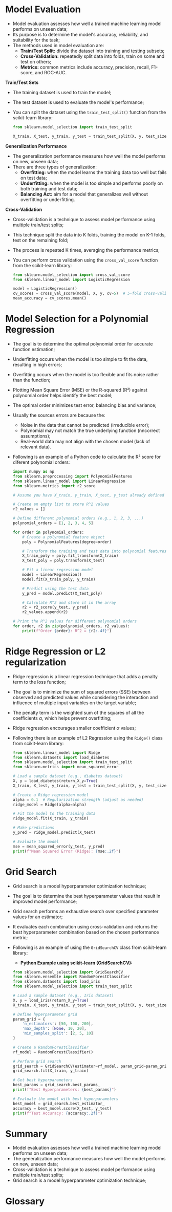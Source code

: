 
# Model Evaluation

 - Model evaluation assesses how well a trained machine learning model performs on unseen data;
 - Its purpose is to determine the model's accuracy, reliability, and suitability for the task;
 - The methods used in model evaluation are:
    - **Train/Test Split:** divide the dataset into training and testing subsets;
    - **Cross-Validation:** repeatedly split data into folds, train on some and test on others;
    - **Metrics:** common metrics include accuracy, precision, recall, F1-score, and ROC-AUC.

**Train/Test Sets**

 - The training dataset is used to train the model;
 - The test dataset is used to evaluate the model's performance;
 - You can split the dataset using the `train_test_split()` function from the scikit-learn library:

    ```python
    from sklearn.model_selection import train_test_split

    X_train, X_test, y_train, y_test = train_test_split(X, y, test_size=0.2, random_state=42)
    ```

**Generalization Performance**

 - The generalization performance measures how well the model performs on new, unseen data;
 - There are three types of generalization:
    - **Overfitting:** when the model learns the training data too well but fails on test data;
    - **Underfitting:** when the model is too simple and performs poorly on both training and test data;
    - **Balancing Act:** aim for a model that generalizes well without overfitting or underfitting.

**Cross-Validation**

 - Cross-validation is a technique to assess model performance using multiple train/test splits;
 - This technique split the data into K folds, training the model on K-1 folds, test on the remaining fold;
 - The process is repeated K times, averaging the performance metrics;
 - You can perform cross validation using the `cross_val_score` function from the scikit-learn library:

    ```python
    from sklearn.model_selection import cross_val_score
    from sklearn.linear_model import LogisticRegression

    model = LogisticRegression()
    cv_scores = cross_val_score(model, X, y, cv=5)  # 5-fold cross-validation
    mean_accuracy = cv_scores.mean()
    ```

# Model Selection for a Polynomial Regression

 - The goal is to determine the optimal polynomial order for accurate function estimation;
 - Underfitting occurs when the model is too simple to fit the data, resulting in high errors;
 - Overfitting occurs when the model is too flexible and fits noise rather than the function;
 - Plotting Mean Square Error (MSE) or the R-squared (R²) against polynomial order helps identify the best model;
 - The optimal order minimizes test error, balancing bias and variance;
 - Usually the sources errors are because the:
    - Noise in the data that cannot be predicted (irreducible error);
    - Polynomial may not match the true underlying function (nncorrect assumptions);
    - Real-world data may not align with the chosen model (lack of relevant data).
 - Following is an example of a Python code to calculate the R² score for diferent polynomial orders:
    
    ```python
    import numpy as np
    from sklearn.preprocessing import PolynomialFeatures
    from sklearn.linear_model import LinearRegression
    from sklearn.metrics import r2_score
    
    # Assume you have X_train, y_train, X_test, y_test already defined
    
    # Create an empty list to store R^2 values
    r2_values = []
    
    # Define different polynomial orders (e.g., 1, 2, 3, ...)
    polynomial_orders = [1, 2, 3, 4, 5]
    
    for order in polynomial_orders:
        # Create a polynomial feature object
        poly = PolynomialFeatures(degree=order)

        # Transform the training and test data into polynomial features
        X_train_poly = poly.fit_transform(X_train)
        X_test_poly = poly.transform(X_test)

        # Fit a linear regression model
        model = LinearRegression()
        model.fit(X_train_poly, y_train)

        # Predict using the test data
        y_pred = model.predict(X_test_poly)

        # Calculate R^2 and store it in the array
        r2 = r2_score(y_test, y_pred)
        r2_values.append(r2)
    
    # Print the R^2 values for different polynomial orders
    for order, r2 in zip(polynomial_orders, r2_values):
        print(f"Order {order}: R^2 = {r2:.4f}")
    ```

# Ridge Regression or L2 regularization

 - Ridge regression is a linear regression technique that adds a penalty term to the loss function;
 - The goal is to minimize the sum of squared errors (SSE) between observed and predicted values while considering the interaction and influence of multiple input variables on the target variable;
 - The penalty term is the weighted sum of the squares of all the coefficients $\alpha$, which helps prevent overfitting;
 - Ridge regression encourages smaller coefficient $\alpha$ values;
 - Following there is an example of L2 Regression using the `Ridge()` class from scikit-learn library:

    ```python
    from sklearn.linear_model import Ridge
    from sklearn.datasets import load_diabetes
    from sklearn.model_selection import train_test_split
    from sklearn.metrics import mean_squared_error
    
    # Load a sample dataset (e.g., diabetes dataset)
    X, y = load_diabetes(return_X_y=True)
    X_train, X_test, y_train, y_test = train_test_split(X, y, test_size=0.2, random_state=42)
    
    # Create a Ridge regression model
    alpha = 0.1  # Regularization strength (adjust as needed)
    ridge_model = Ridge(alpha=alpha)
    
    # Fit the model to the training data
    ridge_model.fit(X_train, y_train)
    
    # Make predictions
    y_pred = ridge_model.predict(X_test)
    
    # Evaluate the model
    mse = mean_squared_error(y_test, y_pred)
    print(f"Mean Squared Error (Ridge): {mse:.2f}")
    ```

# Grid Search

 - Grid search is a model hyperparameter optimization technique;
 - The goal is to determine the best hyperparameter values that result in improved model performance;
 - Grid search performs an exhaustive search over specified parameter values for an estimator;
 - It evaluates each combination using cross-validation and returns the best hyperparameter combination based on the chosen performance metric;
 - Following is an example of using the `GridSearchCV` class from scikit-learn library:

    - **Python Example using scikit-learn (GridSearchCV):**
    ```python
    from sklearn.model_selection import GridSearchCV
    from sklearn.ensemble import RandomForestClassifier
    from sklearn.datasets import load_iris
    from sklearn.model_selection import train_test_split
    
    # Load a sample dataset (e.g., Iris dataset)
    X, y = load_iris(return_X_y=True)
    X_train, X_test, y_train, y_test = train_test_split(X, y, test_size=0.2, random_state=42)
    
    # Define hyperparameter grid
    param_grid = {
        'n_estimators': [50, 100, 200],
        'max_depth': [None, 10, 20],
        'min_samples_split': [2, 5, 10]
    }
    
    # Create a RandomForestClassifier
    rf_model = RandomForestClassifier()
    
    # Perform grid search
    grid_search = GridSearchCV(estimator=rf_model, param_grid=param_grid, cv=5)
    grid_search.fit(X_train, y_train)
    
    # Get best hyperparameters
    best_params = grid_search.best_params_
    print(f"Best Hyperparameters: {best_params}")
    
    # Evaluate the model with best hyperparameters
    best_model = grid_search.best_estimator_
    accuracy = best_model.score(X_test, y_test)
    print(f"Test Accuracy: {accuracy:.2f}")
    ```

# Summary

 - Model evaluation assesses how well a trained machine learning model performs on unseen data;
 - The generalization performance measures how well the model performs on new, unseen data;
 - Cross-validation is a technique to assess model performance using multiple train/test splits;
 - Grid search is a model hyperparameter optimization technique;

# Glossary